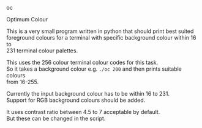 oc

Optimum Colour

This is a very small program written in python that should print best suited\
foreground colours for a terminal with specific background colour within 16 to\
231 terminal colour palettes.

This uses the 256 colour terminal colour codes for this task.\
So it takes a background colour e.g. `./oc 200` and then prints suitable colours\
from 16-255.

Currently the input background colour has to be within 16 to 231.\
Support for RGB background colours should be added.

It uses contrast ratio between 4.5 to 7 acceptable by default.\
But these can be changed in the script.
